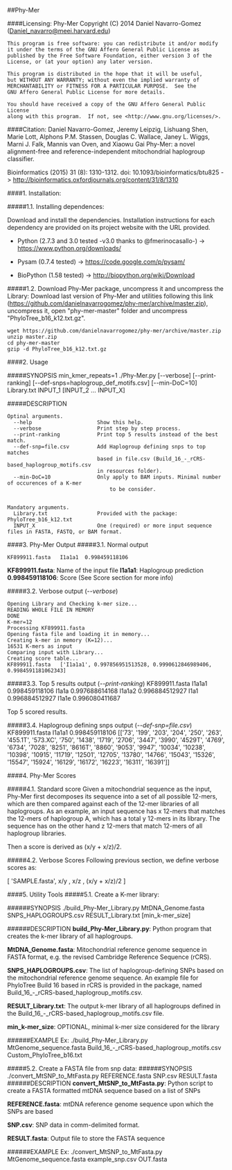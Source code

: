 ##Phy-Mer

####Licensing:
    Phy-Mer
    Copyright (C) 2014  Daniel Navarro-Gomez (Daniel_navarro@meei.harvard.edu)

    This program is free software: you can redistribute it and/or modify
    it under the terms of the GNU Affero General Public License as
    published by the Free Software Foundation, either version 3 of the
    License, or (at your option) any later version.

    This program is distributed in the hope that it will be useful,
    but WITHOUT ANY WARRANTY; without even the implied warranty of
    MERCHANTABILITY or FITNESS FOR A PARTICULAR PURPOSE.  See the
    GNU Affero General Public License for more details.

    You should have received a copy of the GNU Affero General Public License
    along with this program.  If not, see <http://www.gnu.org/licenses/>.

####Citation:
Daniel Navarro-Gomez, Jeremy Leipzig, Lishuang Shen, Marie Lott, Alphons P.M. Stassen, Douglas C. Wallace, Janey L. Wiggs, Marni J. Falk, Mannis van Oven, and Xiaowu Gai
Phy-Mer: a novel alignment-free and reference-independent mitochondrial haplogroup classifier.

Bioinformatics (2015) 31 (8): 1310-1312. doi: 10.1093/bioinformatics/btu825  -> http://bioinformatics.oxfordjournals.org/content/31/8/1310



####1. Installation: 

#####1.1. Installing dependences:

Download and install the dependencies. Installation instructions for each dependency are provided on its project website with the URL provided.

- Python (2.7.3 and 3.0 tested -v3.0 thanks to @fmerinocasallo-) -> https://www.python.org/downloads/

- Pysam (0.7.4 tested) -> https://code.google.com/p/pysam/ 

- BioPython (1.58 tested) -> http://biopython.org/wiki/Download

#####1.2. Download Phy-Mer package, uncompress it and uncompress the Library:
Download last version of Phy-Mer and utilities following this link (https://github.com/danielnavarrogomez/phy-mer/archive/master.zip), uncompress it, open "phy-mer-master" folder and uncompress "PhyloTree_b16_k12.txt.gz".
	
	wget https://github.com/danielnavarrogomez/phy-mer/archive/master.zip
	unzip master.zip
	cd phy-mer-master
	gzip -d PhyloTree_b16_k12.txt.gz

####2. Usage

#####SYNOPSIS
	min_kmer_repeats=1
	./Phy-Mer.py [--verbose] [--print-ranking] [--def-snps=haplogroup_def_motifs.csv] [--min-DoC=10] Library.txt INPUT_1 [INPUT_2 ... INPUT_X]

#####DESCRIPTION
	
	Optinal arguments.
	  --help                     Show this help.
	  --verbose                  Print step by step process.
	  --print-ranking            Print top 5 results instead of the best match.
	  --def-snp=file.csv         Add Haplogroup defining snps to top matches
	                             based in file.csv (Build_16_-_rCRS-based_haplogroup_motifs.csv
	                             in resources folder).
	  --min-DoC=10               Only apply to BAM inputs. Minimal number of occurences of a K-mer
                                     to be consider.


	Mandatory arguments.
	  Library.txt                Provided with the package: PhyloTree_b16_k12.txt
	  INPUT_X                    One (required) or more input sequence files in FASTA, FASTQ, or BAM format.

####3. Phy-Mer Output
#####3.1. Normal output

	KF899911.fasta   I1a1a1  0.998459118106
 
**KF899911.fasta**:              Name of the input file
**I1a1a1**:                      Haplogroup prediction
**0.998459118106**:              Score (See Score section for more info)

#####3.2. Verbose output (*--verbose*)

	Opening Library and Checking k-mer size...
	READING WHOLE FILE IN MEMORY
	DONE
	K-mer=12
	Processing KF899911.fasta
	Opening fasta file and loading it in memory...
	Creating k-mer in memory (K=12)...
	16531 K-mers as input
	Comparing input with Library...
	Creating score table...
	KF899911.fasta   ['I1a1a1', 0.997856951513528, 0.9990612846989406, 0.9984591181062343]

#####3.3. Top 5 results output (*--print-ranking*)
	KF899911.fasta
	I1a1a1  0.998459118106
	I1a1a   0.997688614168
	I1a1a2  0.996884512927
	I1a1    0.996884512927
	I1a1e   0.996080411687

Top 5 scored results.

#####3.4. Haplogroup defining snps output (*--def-snp=file.csv*)
	KF899911.fasta   I1a1a1  0.998459118106  [['73', '199', '203', '204', '250', '263', '455.1T', '573.XC', '750', '1438', '1719', '2706', '3447', '3990', '4529T', '4769', '6734', '7028', '8251', '8616T', '8860', '9053', '9947', '10034', '10238', '10398', '10915', '11719', '12501', '12705', '13780', '14766', '15043', '15326', '15547', '15924', '16129', '16172', '16223', '16311', '16391']]


####4. Phy-Mer Scores

#####4.1. Standard score
Given a mitochondrial sequence as the input, Phy-Mer first decomposes its sequence into a set of all possible 12-mers, which are then compared against each of the 12-mer libraries of all haplogroups. As an example, an input sequence has x 12-mers that matches the 12-mers of haplogroup A, which has a total y 12-mers in its library. The sequence has on the other hand z 12-mers that match 12-mers of all haplogroup libraries. 

Then a score is derived as (x/y + x/z)/2.

#####4.2. Verbose Scores
Following previous section, we define verbose scores as:

[ 'SAMPLE.fasta', x/y , x/z , (x/y + x/z)/2 ]

####5. Utility Tools
#####5.1. Create a K-mer library:

######SYNOPSIS
	./build_Phy-Mer_Library.py MtDNA_Genome.fasta SNPS_HAPLOGROUPS.csv RESULT_Library.txt [min_k-mer_size]

######DESCRIPTION
**build_Phy-Mer_Library.py**: Python program that creates the k-mer library of all haplogroups.

**MtDNA_Genome.fasta**: Mitochondrial reference genome sequence in FASTA format, e.g. the revised Cambridge Reference Sequence (rCRS).

**SNPS_HAPLOGROUPS.csv**: The list of haplogroup-defining SNPs based on the mitochondrial reference genome sequence. An example file for PhyloTree Build 16 based in rCRS is provided in the package, named Build_16_-_rCRS-based_haplogroup_motifs.csv.

**RESULT_Library.txt**: The output k-mer library of all haplogroups defined in the Build_16_-_rCRS-based_haplogroup_motifs.csv file.

**min_k-mer_size**: OPTIONAL, minimal k-mer size considered for the library

######EXAMPLE
	Ex: ./build_Phy-Mer_Library.py MtGenome_sequence.fasta Build_16_-_rCRS-based_haplogroup_motifs.csv Custom_PhyloTree_b16.txt

#####5.2. Create a FASTA file from snp data:
######SYNOPSIS
	./convert_MtSNP_to_MtFasta.py REFERENCE.fasta SNP.csv RESULT.fasta
######DESCRIPTION
**convert_MtSNP_to_MtFasta.py**: Python script to create a FASTA formatted mtDNA sequence based on a list of SNPs

**REFERENCE.fasta**: mtDNA reference genome sequence upon which the SNPs are based

**SNP.csv**: SNP data in comm-delimited format.

**RESULT.fasta**: Output file to store the FASTA sequence


######EXAMPLE
	Ex: ./convert_MtSNP_to_MtFasta.py MtGenome_sequence.fasta example_snp.csv OUT.fasta




